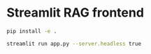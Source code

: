 # Streamlit RAG frontend

```bash
pip install -e .
```

```bash
streamlit run app.py --server.headless true
```
